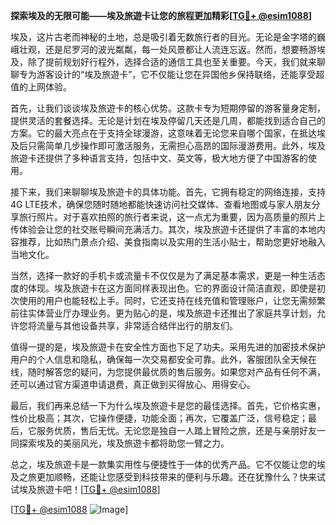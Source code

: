 **探索埃及的无限可能——埃及旅遊卡让您的旅程更加精彩[[TG💪+ @esim1088](https://t.me/s/esim1088)]**

埃及，这片古老而神秘的土地，总是吸引着无数旅行者的目光。无论是金字塔的巍峨壮观，还是尼罗河的波光粼粼，每一处风景都让人流连忘返。然而，想要畅游埃及，除了提前规划好行程外，选择合适的通信工具也至关重要。今天，我们就来聊聊专为游客设计的“埃及旅遊卡”，它不仅能让您在异国他乡保持联络，还能享受超值的上网体验。

首先，让我们谈谈埃及旅遊卡的核心优势。这款卡专为短期停留的游客量身定制，提供灵活的套餐选择。无论是计划在埃及停留几天还是几周，都能找到适合自己的方案。它的最大亮点在于支持全球漫游，这意味着无论您来自哪个国家，在抵达埃及后只需简单几步操作即可激活服务，无需担心高昂的国际漫游费用。此外，埃及旅遊卡还提供了多种语言支持，包括中文、英文等，极大地方便了中国游客的使用。

接下来，我们来聊聊埃及旅遊卡的具体功能。首先，它拥有稳定的网络连接，支持4G LTE技术，确保您随时随地都能快速访问社交媒体、查看地图或与家人朋友分享旅行照片。对于喜欢拍照的旅行者来说，这一点尤为重要，因为高质量的照片上传体验会让您的社交账号瞬间充满活力。其次，埃及旅遊卡还提供了丰富的本地内容推荐，比如热门景点介绍、美食指南以及实用的生活小贴士，帮助您更好地融入当地文化。

当然，选择一款好的手机卡或流量卡不仅仅是为了满足基本需求，更是一种生活态度的体现。埃及旅遊卡在这方面同样表现出色。它的界面设计简洁直观，即使是初次使用的用户也能轻松上手。同时，它还支持在线充值和管理账户，让您无需频繁前往实体营业厅办理业务。更为贴心的是，埃及旅遊卡还推出了家庭共享计划，允许您将流量与其他设备共享，非常适合结伴出行的朋友们。

值得一提的是，埃及旅遊卡在安全性方面也下足了功夫。采用先进的加密技术保护用户的个人信息和隐私，确保每一次交易都安全可靠。此外，客服团队全天候在线，随时解答您的疑问，为您提供最优质的售后服务。如果您对产品有任何不满，还可以通过官方渠道申请退费，真正做到买得放心、用得安心。

最后，我们再来总结一下为什么埃及旅遊卡是您的最佳选择。首先，它价格实惠，性价比极高；其次，它操作便捷，功能全面；再次，它覆盖广泛，信号稳定；最后，它服务优质，售后无忧。无论您是独自一人踏上冒险之旅，还是与亲朋好友一同探索埃及的美丽风光，埃及旅遊卡都将助您一臂之力。

总之，埃及旅遊卡是一款集实用性与便捷性于一体的优秀产品。它不仅能让您的埃及之旅更加顺畅，还能让您感受到科技带来的便利与乐趣。还在犹豫什么？快来试试埃及旅遊卡吧！[[TG💪+ @esim1088](https://t.me/s/esim1088)]

[[TG💪+ @esim1088](https://t.me/s/esim1088) ![Image](https://i.postimg.cc/4NQfJmqS/Snipaste-2025-05-13-00-14-12.png)]